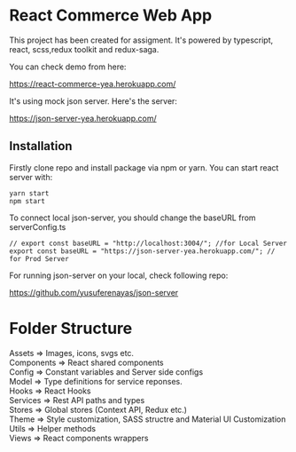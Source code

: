 # React Commerce Web App

This project has been created for assigment. It's powered by typescript, react, scss,redux toolkit and redux-saga.

You can check demo from here:

https://react-commerce-yea.herokuapp.com/

It's using mock json server. Here's the server:

https://json-server-yea.herokuapp.com/

## Installation

Firstly clone repo and install package via npm or yarn. You can start react server with:

```
yarn start
npm start
```

To connect local json-server, you should change the baseURL from serverConfig.ts

```
// export const baseURL = "http://localhost:3004/"; //for Local Server
export const baseURL = "https://json-server-yea.herokuapp.com/"; // for Prod Server
```

For running json-server on your local, check following repo:

https://github.com/yusuferenayas/json-server

# Folder Structure

Assets => Images, icons, svgs etc.<br/>
Components => React shared components<br/>
Config => Constant variables and Server side configs<br/>
Model => Type definitions for service reponses. <br/>
Hooks => React Hooks<br/>
Services => Rest API paths and types<br/>
Stores => Global stores (Context API, Redux etc.)<br/>
Theme => Style customization, SASS structre and Material UI Customization<br/>
Utils => Helper methods<br/>
Views => React components wrappers <br/>
